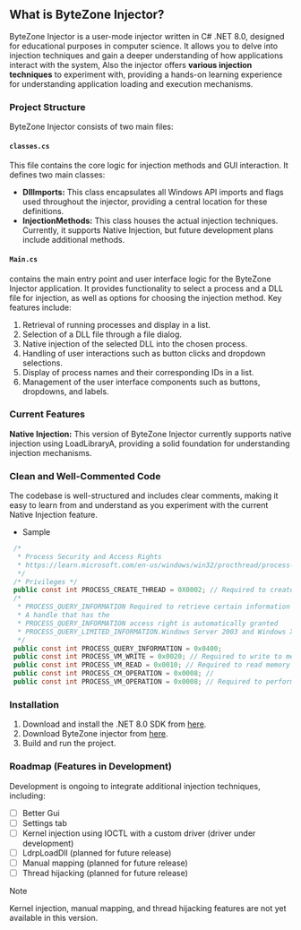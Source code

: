 ## What is ByteZone Injector?

ByteZone Injector is a user-mode injector written in C# .NET 8.0, designed for educational purposes in computer science. It allows you to delve into injection techniques and gain a deeper understanding of how applications interact with the system, Also the injector offers **various injection techniques** to experiment with, providing a hands-on learning experience for understanding application loading and execution mechanisms.


### Project Structure

ByteZone Injector consists of two main files:

#### `classes.cs`
This file contains the core logic for injection methods and GUI interaction. It defines two main classes:
- **DllImports:** This class encapsulates all Windows API imports and flags used throughout the injector, providing a central location for these definitions.
- **InjectionMethods:** This class houses the actual injection techniques. Currently, it supports Native Injection, but future development plans include additional methods.

#### `Main.cs`
contains the main entry point and user interface logic for the ByteZone Injector application. It provides functionality to select a process and a DLL file for injection, as well as options for choosing the injection method. Key features include:
1. Retrieval of running processes and display in a list.
2. Selection of a DLL file through a file dialog.
3. Native injection of the selected DLL into the chosen process.
4. Handling of user interactions such as button clicks and dropdown selections.
5. Display of process names and their corresponding IDs in a list.
6. Management of the user interface components such as buttons, dropdowns, and labels.


### Current Features

**Native Injection:**
This version of ByteZone Injector currently supports native injection using LoadLibraryA, providing a solid foundation for understanding injection mechanisms.


### Clean and Well-Commented Code
The codebase is well-structured and includes clear comments, making it easy to learn from and understand as you experiment with the current Native Injection feature.
- Sample
```csharp
 /*
  * Process Security and Access Rights
  * https://learn.microsoft.com/en-us/windows/win32/procthread/process-security-and-access-rights
  */
 /* Privileges */
 public const int PROCESS_CREATE_THREAD = 0X0002; // Required to create a thread in the process.
 /*
  * PROCESS_QUERY_INFORMATION Required to retrieve certain information about a process (see GetExitCodeProcess, GetPriorityClass, IsProcessInJob, QueryFullProcessImageName).
  * A handle that has the
  * PROCESS_QUERY_INFORMATION access right is automatically granted
  * PROCESS_QUERY_LIMITED_INFORMATION.Windows Server 2003 and Windows XP: This access right is not supported.
  */
 public const int PROCESS_QUERY_INFORMATION = 0x0400;
 public const int PROCESS_VM_WRITE = 0x0020; // Required to write to memory in a process using WriteProcessMemory.
 public const int PROCESS_VM_READ = 0x0010; // Required to read memory in a process using ReadProcessMemory.
 public const int PROCESS_CM_OPERATION = 0x0008; // 
 public const int PROCESS_VM_OPERATION = 0x0008; // Required to perform an operation on the address space of a process 
```

### Installation

1. Download and install the .NET 8.0 SDK from [here](link).
2. Download ByteZone injector from [here](link).
3. Build and run the project.

### Roadmap (Features in Development)

Development is ongoing to integrate additional injection techniques, including:
- [ ] Better Gui
- [ ] Settings tab
- [ ] Kernel injection using IOCTL with a custom driver (driver under development)
- [ ] LdrpLoadDll (planned for future release)
- [ ] Manual mapping (planned for future release)
- [ ] Thread hijacking (planned for future release)

> [!NOTE]
> Kernel injection, manual mapping, and thread hijacking features are not yet available in this version.
